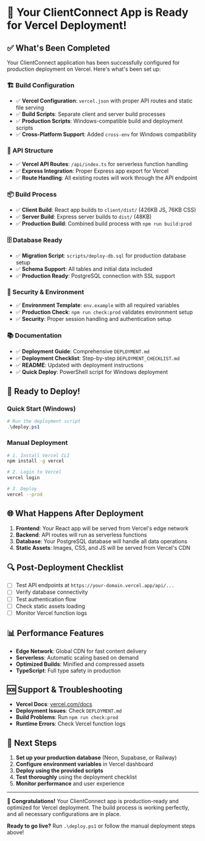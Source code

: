 # 🎉 Your ClientConnect App is Ready for Vercel Deployment!

## ✅ What's Been Completed

Your ClientConnect application has been successfully configured for production deployment on Vercel. Here's what's been set up:

### 🏗️ Build Configuration
- ✅ **Vercel Configuration**: `vercel.json` with proper API routes and static file serving
- ✅ **Build Scripts**: Separate client and server build processes
- ✅ **Production Scripts**: Windows-compatible build and deployment scripts
- ✅ **Cross-Platform Support**: Added `cross-env` for Windows compatibility

### 🔧 API Structure
- ✅ **Vercel API Routes**: `/api/index.ts` for serverless function handling
- ✅ **Express Integration**: Proper Express app export for Vercel
- ✅ **Route Handling**: All existing routes will work through the API endpoint

### 📦 Build Process
- ✅ **Client Build**: React app builds to `client/dist/` (426KB JS, 76KB CSS)
- ✅ **Server Build**: Express server builds to `dist/` (48KB)
- ✅ **Production Build**: Combined build process with `npm run build:prod`

### 🗄️ Database Ready
- ✅ **Migration Script**: `scripts/deploy-db.sql` for production database setup
- ✅ **Schema Support**: All tables and initial data included
- ✅ **Production Ready**: PostgreSQL connection with SSL support

### 🔐 Security & Environment
- ✅ **Environment Template**: `env.example` with all required variables
- ✅ **Production Check**: `npm run check:prod` validates environment setup
- ✅ **Security**: Proper session handling and authentication setup

### 📚 Documentation
- ✅ **Deployment Guide**: Comprehensive `DEPLOYMENT.md`
- ✅ **Deployment Checklist**: Step-by-step `DEPLOYMENT_CHECKLIST.md`
- ✅ **README**: Updated with deployment instructions
- ✅ **Quick Deploy**: PowerShell script for Windows deployment

## 🚀 Ready to Deploy!

### Quick Start (Windows)
```powershell
# Run the deployment script
.\deploy.ps1
```

### Manual Deployment
```bash
# 1. Install Vercel CLI
npm install -g vercel

# 2. Login to Vercel
vercel login

# 3. Deploy
vercel --prod
```

## 🌐 What Happens After Deployment

1. **Frontend**: Your React app will be served from Vercel's edge network
2. **Backend**: API routes will run as serverless functions
3. **Database**: Your PostgreSQL database will handle all data operations
4. **Static Assets**: Images, CSS, and JS will be served from Vercel's CDN

## 🔍 Post-Deployment Checklist

- [ ] Test API endpoints at `https://your-domain.vercel.app/api/...`
- [ ] Verify database connectivity
- [ ] Test authentication flow
- [ ] Check static assets loading
- [ ] Monitor Vercel function logs

## 📊 Performance Features

- **Edge Network**: Global CDN for fast content delivery
- **Serverless**: Automatic scaling based on demand
- **Optimized Builds**: Minified and compressed assets
- **TypeScript**: Full type safety in production

## 🆘 Support & Troubleshooting

- **Vercel Docs**: [vercel.com/docs](https://vercel.com/docs)
- **Deployment Issues**: Check `DEPLOYMENT.md`
- **Build Problems**: Run `npm run check:prod`
- **Runtime Errors**: Check Vercel function logs

## 🎯 Next Steps

1. **Set up your production database** (Neon, Supabase, or Railway)
2. **Configure environment variables** in Vercel dashboard
3. **Deploy using the provided scripts**
4. **Test thoroughly** using the deployment checklist
5. **Monitor performance** and user experience

---

**🎉 Congratulations!** Your ClientConnect app is production-ready and optimized for Vercel deployment. The build process is working perfectly, and all necessary configurations are in place.

**Ready to go live?** Run `.\deploy.ps1` or follow the manual deployment steps above!







